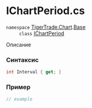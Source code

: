 
# IChartPeriod.cs
`namespace` [TigerTrade.Chart](../../../../TigerTrade.Chart.md).[Base](../../../../TigerTrade.Chart/Base.md)  
&nbsp;&nbsp;&nbsp;&nbsp;&nbsp;&nbsp;&nbsp;&nbsp;&nbsp;`class` [IChartPeriod](../../IChartPeriod.cs.md)

Описание

### Синтаксис
```csharp
int Interval { get; }
```
### Пример  
```csharp
// example
```
